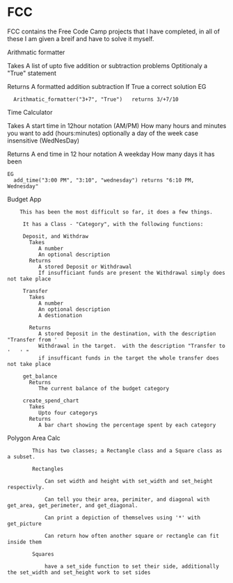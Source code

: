 # FCC
FCC contains the Free Code Camp projects that I have completed, in all of these I am given a breif and have to solve it myself.

Arithmatic formatter 

  Takes 
     A list of upto five addition or subtraction problems 
     Optitionaly a "True" statement
     
  Returns 
     A formatted addition subtraction 
     If True a correct solution
   EG
   
      Arithmatic_formatter("3+7", "True")   returns 3/+7/10
      
      
 Time Calculator
 
  Takes 
     A start time in 12hour notation (AM/PM)
     How many hours and minutes you want to add (hours:minutes)
     optionally a day of the week case insensitive (WedNesDay)
   
   Returns 
      A end time in 12 hour notation
      A weekday
      How many days it has been 
    
    EG
      add_time("3:00 PM", "3:10", "wednesday") returns "6:10 PM, Wednesday"
     
     
  Budget App 
    
        This has been the most difficult so far, it does a few things.
        
         It has a Class - "Category", with the following functions:
        
         Deposit, and Withdraw
           Takes
              A number
              An optional description
           Returns
              A stored Deposit or Withdrawal
              If insufficiant funds are present the Withdrawal simply does not take place 
         
         Transfer
           Takes
              A number
              An optional description
              A destionation
              
           Returns
              A stored Deposit in the destination, with the description "Transfer from '   ' "
              Withdrawal in the target.  with the description "Transfer to '   ' "
              if insufficant funds in the target the whole transfer does not take place
              
         get_balance 
           Returns 
              The current balance of the budget category 
                
         create_spend_chart
           Takes
              Upto four categorys
           Returns
              A bar chart showing the percentage spent by each category

Polygon Area Calc
        
            This has two classes; a Rectangle class and a Square class as a subset.
            
            Rectangles 
                
                Can set width and height with set_width and set_height respectivly.
                
                Can tell you their area, perimiter, and diagonal with get_area, get_perimeter, and get_diagonal.
                
                Can print a depiction of themselves using '*' with get_picture
                
                Can return how often another square or rectangle can fit inside them
            
            Squares 
                
                have a set_side function to set their side, additionally the set_width and set_height work to set sides 
             
              
            
              
